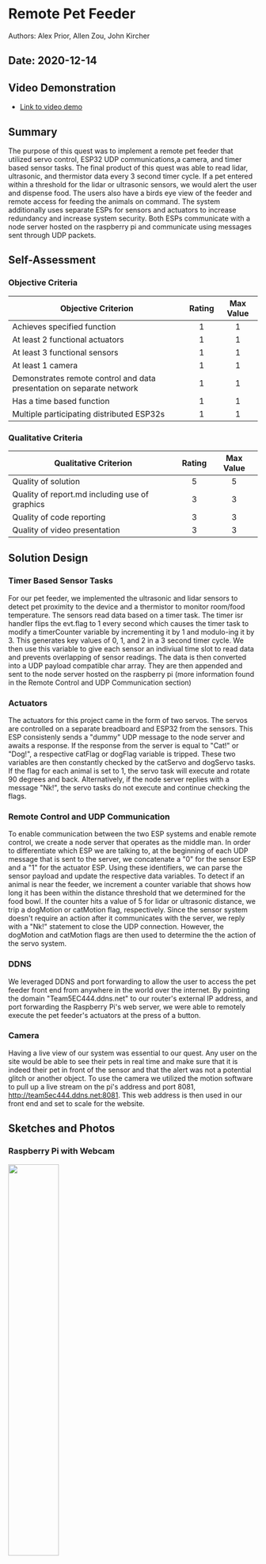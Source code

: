 # Remote Pet Feeder
Authors: Alex Prior, Allen Zou, John Kircher

Date: 2020-12-14
-----

## Video Demonstration
- [Link to video demo](https://drive.google.com/file/d/18BiPUPGwssHJbVwLS8QAKyywe-IlN5lB/view?usp=sharing)

## Summary
The purpose of this quest was to implement a remote pet feeder that utilized servo control, ESP32 UDP communications,a camera, and timer based sensor tasks. The final product of this quest was able to read lidar, ultrasonic, and thermistor data every 3 second timer cycle. If a pet entered within a threshold for the lidar or ultrasonic sensors, we would alert the user and dispense food. The users also have a birds eye view of the feeder and remote access for feeding the animals on command. The system additionally uses separate ESPs for sensors and actuators to increase redundancy and increase system security. Both ESPs communicate with a node server hosted on the raspberry pi and communicate using messages sent through UDP packets.

## Self-Assessment

### Objective Criteria

| Objective Criterion | Rating | Max Value  | 
|---------------------------------------------|:-----------:|:---------:|
| Achieves specified function | 1 |  1     | 
| At least 2 functional actuators | 1 |  1     | 
| At least 3 functional sensors | 1 |  1     | 
| At least 1 camera | 1 |  1     | 
| Demonstrates remote control and data presentation on separate network | 1 |  1     | 
| Has a time based function | 1 |  1     | 
| Multiple participating distributed ESP32s | 1 |  1     | 


### Qualitative Criteria

| Qualitative Criterion | Rating | Max Value  | 
|---------------------------------------------|:-----------:|:---------:|
| Quality of solution | 5 |  5     | 
| Quality of report.md including use of graphics | 3 |  3     | 
| Quality of code reporting | 3 |  3     | 
| Quality of video presentation | 3 |  3     | 


## Solution Design
### Timer Based Sensor Tasks
For our pet feeder, we implemented the ultrasonic and lidar sensors to detect pet proximity to the device and a thermistor to monitor room/food temperature. The sensors read data based on a timer task. The timer isr handler flips the evt.flag to 1 every second which causes the timer task to modify a timerCounter variable by incrementing it by 1 and modulo-ing it by 3. This generates key values of 0, 1, and 2 in a 3 second timer cycle. We then use this variable to give each sensor an indiviual time slot to read data and prevents overlapping of sensor readings. The data is then converted into a UDP payload compatible char array. They are then appended and sent to the node server hosted on the raspberry pi (more information found in the Remote Control and UDP Communication section)

### Actuators
The actuators for this project came in the form of two servos. The servos are controlled on a separate breadboard and ESP32 from the sensors. This ESP consistenly sends a "dummy" UDP message to the node server and awaits a response. If the response from the server is equal to "Cat!" or "Dog!", a respective catFlag or dogFlag variable is tripped. These two variables are then constantly checked by the catServo and dogServo tasks. If the flag for each animal is set to 1, the servo task will execute and rotate 90 degrees and back. Alternatively, if the node server replies with a message "Nk!", the servo tasks do not execute and continue checking the flags.

### Remote Control and UDP Communication
To enable communication between the two ESP systems and enable remote control, we create a node server that operates as the middle man. In order to differentiate which ESP we are talking to, at the beginning of each UDP message that is sent to the server, we concatenate a "0" for the sensor ESP and a "1" for the actuator ESP. Using these identifiers, we can parse the sensor payload and update the respective data variables. To detect if an animal is near the feeder, we increment a counter variable that shows how long it has been within the distance threshold that we determined for the food bowl. If the counter hits a value of 5 for lidar or ultrasonic distance, we trip a dogMotion or catMotion flag, respectively. Since the sensor system doesn't require an action after it communicates with the server, we reply with a "Nk!" statement to close the UDP connection. However, the dogMotion and catMotion flags are then used to determine the the action of the servo system.

### DDNS
We leveraged DDNS and port forwarding to allow the user to access the pet feeder front end from anywhere in the world over the internet. By pointing the domain "Team5EC444.ddns.net" to our router's external IP address, and port forwarding the Raspberry Pi's web server, we were able to remotely execute the pet feeder's actuators at the press of a button.

### Camera
Having a live view of our system was essential to our quest. Any user on the site would be able to see their pets in real time and make sure that it is indeed their pet in front of the sensor and that the alert was not a potential glitch or another object. To use the camera we utilized the motion software to pull up a live stream on the pi's address and port 8081, http://team5ec444.ddns.net:8081. This web address is then used in our front end and set to scale for the website. 





## Sketches and Photos
### Raspberry Pi with Webcam
<img src="./images/image2.jpeg" width="45%" />

### Close-up of Raspberry Pi with Webcam
<img src="./images/image3.jpeg" width="45%" />

### Diagram of UDP Communication:
<img src="./images/image4.jpeg" width="45%" />

### Our cat waiting for some food:
<img src="./images/image5.jpeg" width="45%" />

### Close-up of LIDAR, Ultrasonic, Thermistor, and Actuators:
<img src="./images/image6.jpeg" width="45%" />

### Rear/Side View of the Pet Feeder:
<img src="./images/image7.jpeg" width="45%" />

### Front View of the Pet Feeder:
<img src="./images/image8.jpeg" width="45%" />

### Close-up View of the Pet Feeder:
<img src="./images/image9.jpeg" width="45%" />





## Modules, Tools, Source Used Including Attribution
DDNS, Pi-Webcam, ADC, Ultrasonic sensor, LIDAR sensor, thermistor, actuators, ESP timer

## References
DDNS: https://en.wikipedia.org/wiki/Dynamic_DNS

Pi-Webcam: https://www.raspberrypi.org/products/camera-module-v2/?resellerType=home

ADC Example Code: https://github.com/espressif/esp-idf/tree/39f090a4f1dee4e325f8109d880bf3627034d839/examples/peripherals/adc

Ultrasonic Data Sheet: https://www.maxbotix.com/documents/HRLV-MaxSonar-EZ_Datasheet.pdf

Lidar Data Sheet: http://static.garmin.com/pumac/LIDAR-Lite%20LED%20v4%20Instructions_EN-US.pdf

Timer Design Pattern Brief: http://whizzer.bu.edu/briefs/design-patterns/dp-timer

